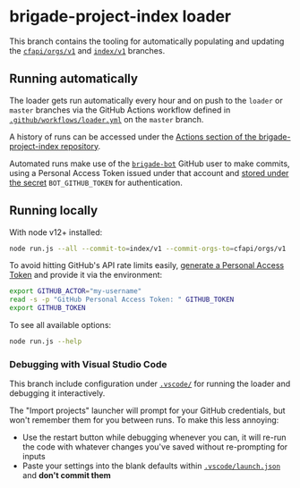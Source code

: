 # brigade-project-index loader

This branch contains the tooling for automatically populating and updating the [`cfapi/orgs/v1`](https://github.com/codeforamerica/brigade-project-index/tree/cfapi/orgs/v1) and [`index/v1`](https://github.com/codeforamerica/brigade-project-index/tree/index/v1) branches.

## Running automatically

The loader gets run automatically every hour and on push to the `loader` or `master` branches via the GitHub Actions workflow defined in [`.github/workflows/loader.yml`](https://github.com/codeforamerica/brigade-project-index/blob/master/.github/workflows/loader.yml) on the `master` branch.

A history of runs can be accessed under the [Actions section of the brigade-project-index repository](https://github.com/codeforamerica/brigade-project-index/actions).

Automated runs make use of the [`brigade-bot`](https://github.com/brigade-bot) GitHub user to make commits, using a Personal Access Token issued under that account and [stored under the secret](https://github.com/codeforamerica/brigade-project-index/settings/secrets) `BOT_GITHUB_TOKEN` for authentication.

## Running locally

With node v12+ installed:

```bash
node run.js --all --commit-to=index/v1 --commit-orgs-to=cfapi/orgs/v1
```

To avoid hitting GitHub's API rate limits easily, [generate a Personal Access Token](https://github.com/settings/tokens) and provide it via the environment:

```bash
export GITHUB_ACTOR="my-username"
read -s -p "GitHub Personal Access Token: " GITHUB_TOKEN
export GITHUB_TOKEN
```

To see all available options:

```bash
node run.js --help
```

### Debugging with Visual Studio Code

This branch include configuration under [`.vscode/`](./.vscode/) for running the loader and debugging it interactively.

The "Import projects" launcher will prompt for your GitHub credentials, but won't remember them for you between runs. To make this less annoying:

- Use the restart button while debugging whenever you can, it will re-run the code with whatever changes you've saved without re-prompting for inputs
- Paste your settings into the blank defaults within [`.vscode/launch.json`](./.vscode/launch.json) and **don't commit them**
